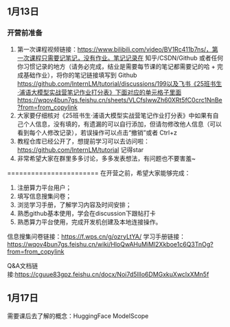 ## 1月13日

### 开营前准备

1. 第一次课程视频链接：https://www.bilibili.com/video/BV1Rc411b7ns/，第一次课程只需要记笔记，没有作业。笔记记录在 知乎/CSDN/Github 或者任何你习惯记录的地方（请务必完成，结业是需要每节课的笔记都需要记的哈 + 完成基础作业），将你的笔记链接填写到 Github https://github.com/InternLM/tutorial/discussions/199以及飞书《25班书生·浦语大模型实战营笔记作业打分表》下面对应的单元格子里面https://wqov4bun7gs.feishu.cn/sheets/VLCfsIwwZh60XRt5fC0crc1NnBe?from=from_copylink
2. 大家要仔细核对《25班书生·浦语大模型实战营笔记作业打分表》中如果有自己个人信息，没有填的，有遗漏的可以自行添加，但请勿修改他人信息（可以看到每个人修改记录），若误操作可以点击“撤销”或者 Ctrl+z
3. 教程仓库已经公开了，想提前学习可以去访问啦：https://github.com/InternLM/tutorial 记得star
4. 非常希望大家在群里多多讨论，多多发表想法，有问题也不要害羞~

=======================
在开营之前，希望大家能够完成：

1. 注册算力平台用户；
2. 填写信息搜集问卷；
3. 浏览学习手册，了解学习内容及时间安排；
4. 熟悉github基本使用，学会在discussion下跟帖打卡
5. 熟悉算力平台使用，完成开发机创建及本地连接操作。

信息搜集问卷链接：https://f.wps.cn/g/ozryLtYA/
学习手册链接：https://wqov4bun7gs.feishu.cn/wiki/HloQwAHuMiMl2Xkboe1c6Q3TnOg?from=from_copylink

Q&A文档链接:https://cguue83gpz.feishu.cn/docx/Noi7d5lllo6DMGxkuXwclxXMn5f

## 1月17日

需要课后去了解的概念：HuggingFace ModelScope
